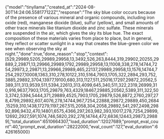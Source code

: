 {"model":"tinyllama","created_at":"2024-08-30T14:24:06.558177122Z","response":"The sky blue color occurs because of the presence of various mineral and organic compounds, including iron oxide (red), manganese dioxide (blue), sulfur (yellow), and small amounts of other trace minerals like titanium dioxide and zinc sulfate. These minerals are suspended in the air, which gives the sky its blue hue. The exact composition of these materials varies from place to place, but in general, they reflect or scatter sunlight in a way that creates the blue-green color we see when observing the sky at night.","done":true,"done_reason":"stop","context":[529,29989,5205,29989,29958,13,3492,526,263,8444,319,29902,20255,29889,2,29871,13,29966,29989,1792,29989,29958,13,11008,338,278,14744,7254,29973,2,29871,13,29966,29989,465,22137,29989,29958,13,1576,14744,7254,2927,10008,1363,310,278,10122,310,5164,7903,1705,322,2894,293,752,3885,29892,3704,13977,19100,680,313,1127,511,25016,17297,29872,20562,5389,311,313,9539,511,5394,22613,313,4099,645,340,511,322,2319,26999,310,916,9637,7903,1705,29879,763,4329,18467,29885,20562,5389,311,322,503,3742,5394,5444,371,29889,4525,7903,1705,29879,526,8872,2760,297,278,4799,29892,607,4076,278,14744,967,7254,22888,29872,29889,450,2684,15259,310,1438,17279,1197,267,515,2058,304,2058,29892,541,297,2498,29892,896,9432,470,14801,6575,4366,297,263,982,393,10017,278,7254,29899,12692,2927,591,1074,746,5820,292,278,14744,472,6836,12443,29873,29889],"total_duration":6510664307,"load_duration":12027689,"prompt_eval_count":40,"prompt_eval_duration":28222000,"eval_count":127,"eval_duration":6426165000}
